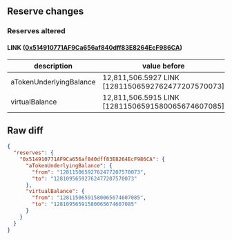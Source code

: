 ## Reserve changes

### Reserves altered

#### LINK ([0x514910771AF9Ca656af840dff83E8264EcF986CA](https://etherscan.io/address/0x514910771AF9Ca656af840dff83E8264EcF986CA))

| description | value before | value after |
| --- | --- | --- |
| aTokenUnderlyingBalance | 12,811,506.5927 LINK [12811506592762477207570073] | 12,810,956.5927 LINK [12810956592762477207570073] |
| virtualBalance | 12,811,506.5915 LINK [12811506591580065674607085] | 12,810,956.5915 LINK [12810956591580065674607085] |


## Raw diff

```json
{
  "reserves": {
    "0x514910771AF9Ca656af840dff83E8264EcF986CA": {
      "aTokenUnderlyingBalance": {
        "from": "12811506592762477207570073",
        "to": "12810956592762477207570073"
      },
      "virtualBalance": {
        "from": "12811506591580065674607085",
        "to": "12810956591580065674607085"
      }
    }
  }
}
```